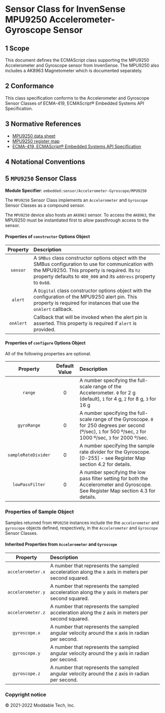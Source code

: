 # Sensor Class for InvenSense MPU9250 Accelerometer-Gyroscope Sensor

## 1 Scope

This document defines the ECMAScript class supporting the MPU9250 Accelerometer and Gyroscope sensor from InvenSense. The MPU9250 also includes a AK8963 Magnetometer which is documented separately.

## 2 Conformance

This class specification conforms to the Accelerometer and Gyroscope Sensor Classes of ECMA-419, ECMAScript® Embedded Systems API Specification.

## 3 Normative References

- [MPU9250 data sheet](https://invensense.tdk.com/wp-content/uploads/2015/02/MPU-9250-Datasheet.pdf)
- [MPU9250 register map](https://invensense.tdk.com/wp-content/uploads/2015/02/MPU-9250-Register-Map.pdf)
- [ECMA-419, ECMAScript® Embedded Systems API Specification](https://419.ecma-international.org)

## 4 Notational Conventions

## 5 `MPU9250` Sensor Class

**Module Specifier**: `embedded:sensor/Accelerometer-Gyroscope/MPU9250`

The `MPU9250` Sensor Class implements an `Accelerometer` and `Gyroscope` Sensor Classes as a compound sensor.

The `MPU9250` device also hosts an `AK8963` sensor. To access the `AK8963`, the MPU9250 must be instantiated first to allow passthrough access to the sensor.

#### Properties of `constructor` Options Object

| Property | Description |
| :---: | :--- |
| `sensor` | A `SMBus` class constructor options object with the SMBus configuration to use for communication with the MPU9250. This property is required. Its `hz` property defaults to `400_000` and its `address` property to `0x68`.
| `alert` | A `Digital` class constructor options object with the configuration of the MPU9250 alert pin. This property is required for instances that use the `onAlert` callback.
| `onAlert` | Callback that will be invoked when the alert pin is asserted. This property is required if `alert` is provided.


<a id="configuration"></a>	
#### Properties of `configure` Options Object

All of the following properties are optional.

| Property | Default Value | Description |
| :---: | :---: | :--- |
| `range` | 0 | A number specifying the full-scale range of the Accelerometer. `0` for 2 g (default), `1` for 4 g, `2` for 8 g, `3` for 16 g
| `gyroRange` | 0 | A number specifying the full-scale range of the Gyroscope. `0` for 250 degrees per second (º/sec), `1` for 500 º/sec, `2` for 1000 º/sec, `3` for 2000 º/sec.
| `sampleRateDivider` | 0 | A number specifying the sample rate divider for the Gyroscope. [0-255] - see Register Map section 4.2 for details.
| `lowPassFilter` | 0 | A number specifying the low pass filter setting for both the Accelerometer and Gyroscope. See Register Map section 4.3 for details.


### Properties of Sample Object
Samples returned from `MPU9250` instances include the the `accelerometer` and `gyroscope` objects defined, respectively, in the `Accelerometer` and `Gyroscope` Sensor Classes.

#### Inherited Properties from `Accelerometer` and `Gyroscope`

| Property | Description |
| :---: | :--- |
| `accelerometer.x` | A number that represents the sampled acceleration along the x axis in meters per second squared.
| `accelerometer.y` | A number that represents the sampled acceleration along the y axis in meters per second squared.
| `accelerometer.z` | A number that represents the sampled acceleration along the z axis in meters per second squared.
| `gyroscope.x` | A number that represents the sampled angular velocity around the x axis in radian per second.
| `gyroscope.y` | A number that represents the sampled angular velocity around the y axis in radian per second.
| `gyroscope.z` | A number that represents the sampled angular velocity around the z axis in radian per second.


### Copyright notice

© 2021-2022 Moddable Tech, Inc.

